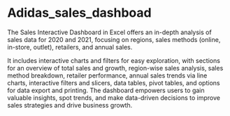 # Adidas_sales_dashboad
The Sales Interactive Dashboard in Excel offers an in-depth analysis of sales data for 2020 and 2021, focusing on regions, sales methods (online, in-store, outlet), retailers, and annual sales. 



It includes interactive charts and filters for easy exploration, with sections for an overview of total sales and growth, region-wise sales analysis, sales method breakdown, retailer performance, annual sales trends via line charts, interactive filters and slicers, data tables, pivot tables, and options for data export and printing. The dashboard empowers users to gain valuable insights, spot trends, and make data-driven decisions to improve sales strategies and drive business growth.
